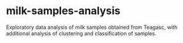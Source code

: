 # milk-samples-analysis
Exploratory data analysis of milk samples obtained from Teagasc, with additional analysis of clustering and classification of samples.
